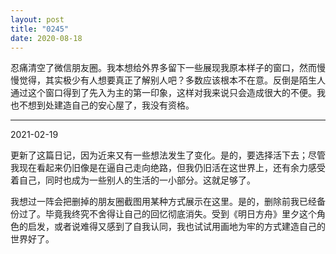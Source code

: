```yaml
---
layout: post
title: "0245"
date: 2020-08-18
---
```

忍痛清空了微信朋友圈。我本想给外界多留下一些展现我原本样子的窗口，然而慢慢觉得，其实极少有人想要真正了解别人吧？多数应该根本不在意。反倒是陌生人通过这个窗口得到了先入为主的第一印象，这样对我来说只会造成很大的不便。我也不想到处建造自己的安心屋了，我没有资格。

-------------------
2021-02-19

更新了这篇日记，因为近来又有一些想法发生了变化。是的，要选择活下去；尽管我现在看起来仍旧像是在逼自己走向绝路，但我仍旧活在这世界上，还有余力感受着自己，同时也成为一些别人的生活的一小部分。这就足够了。

我想过一阵会把删掉的朋友圈截图用某种方式展示在这里。是的，删除前我已经备份过了。毕竟我终究不舍得让自己的回忆彻底消失。受到《明日方舟》里夕这个角色的启发，或者说难得又感到了自我认同，我也试试用画地为牢的方式建造自己的世界好了。
